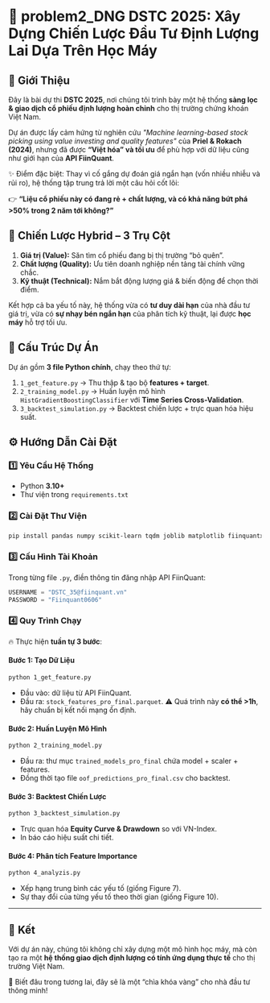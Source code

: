 # 🚀 problem2_DNG DSTC 2025: Xây Dựng Chiến Lược Đầu Tư Định Lượng Lai Dựa Trên Học Máy

## 🎯 Giới Thiệu

Đây là bài dự thi **DSTC 2025**, nơi chúng tôi trình bày một hệ thống **sàng lọc & giao dịch cổ phiếu định lượng hoàn chỉnh** cho thị trường chứng khoán Việt Nam.

Dự án được lấy cảm hứng từ nghiên cứu *"Machine learning-based stock picking using value investing and quality features"* của **Priel & Rokach (2024)**, nhưng đã được **“Việt hóa” và tối ưu** để phù hợp với dữ liệu cũng như giới hạn của **API FiinQuant**.

✨ Điểm đặc biệt: Thay vì cố gắng dự đoán giá ngắn hạn (vốn nhiều nhiễu và rủi ro), hệ thống tập trung trả lời một câu hỏi cốt lõi:

👉 **“Liệu cổ phiếu này có đang rẻ + chất lượng, và có khả năng bứt phá >50% trong 2 năm tới không?”**

## 🧩 Chiến Lược Hybrid – 3 Trụ Cột

1. **Giá trị (Value):** Săn tìm cổ phiếu đang bị thị trường “bỏ quên”.
2. **Chất lượng (Quality):** Ưu tiên doanh nghiệp nền tảng tài chính vững chắc.
3. **Kỹ thuật (Technical):** Nắm bắt động lượng giá & biến động để chọn thời điểm.

Kết hợp cả ba yếu tố này, hệ thống vừa có **tư duy dài hạn** của nhà đầu tư giá trị, vừa có **sự nhạy bén ngắn hạn** của phân tích kỹ thuật, lại được **học máy** hỗ trợ tối ưu.

## 📂 Cấu Trúc Dự Án

Dự án gồm **3 file Python chính**, chạy theo thứ tự:

1. `1_get_feature.py` → Thu thập & tạo bộ **features + target**.
2. `2_training_model.py` → Huấn luyện mô hình `HistGradientBoostingClassifier` với **Time Series Cross-Validation**.
3. `3_backtest_simulation.py` → Backtest chiến lược + trực quan hóa hiệu suất.

## ⚙️ Hướng Dẫn Cài Đặt

### 1️⃣ Yêu Cầu Hệ Thống

* Python **3.10+**
* Thư viện trong `requirements.txt`

### 2️⃣ Cài Đặt Thư Viện

```bash
pip install pandas numpy scikit-learn tqdm joblib matplotlib fiinquantx
```

### 3️⃣ Cấu Hình Tài Khoản

Trong từng file `.py`, điền thông tin đăng nhập API FiinQuant:

```python
USERNAME = "DSTC_35@fiinquant.vn"
PASSWORD = "Fiinquant0606"
```

### 4️⃣ Quy Trình Chạy

🔥 Thực hiện **tuần tự 3 bước**:

#### **Bước 1: Tạo Dữ Liệu**

```bash
python 1_get_feature.py
```

* Đầu vào: dữ liệu từ API FiinQuant.
* Đầu ra: `stock_features_pro_final.parquet`.
  ⚠️ Quá trình này **có thể >1h**, hãy chuẩn bị kết nối mạng ổn định.

#### **Bước 2: Huấn Luyện Mô Hình**

```bash
python 2_training_model.py
```

* Đầu ra: thư mục `trained_models_pro_final` chứa model + scaler + features.
* Đồng thời tạo file `oof_predictions_pro_final.csv` cho backtest.

#### **Bước 3: Backtest Chiến Lược**

```bash
python 3_backtest_simulation.py
```

* Trực quan hóa **Equity Curve & Drawdown** so với VN-Index.
* In báo cáo hiệu suất chi tiết.

#### **Bước 4: Phân tích Feature Importance**

```bash
python 4_analyzis.py
```

* Xếp hạng trung bình các yếu tố (giống Figure 7).
* Sự thay đổi của từng yếu tố theo thời gian (giống Figure 10).
---

## 🎉 Kết

Với dự án này, chúng tôi không chỉ xây dựng một mô hình học máy, mà còn tạo ra một **hệ thống giao dịch định lượng có tính ứng dụng thực tế** cho thị trường Việt Nam.

🔮 Biết đâu trong tương lai, đây sẽ là một “chìa khóa vàng” cho nhà đầu tư thông minh!

